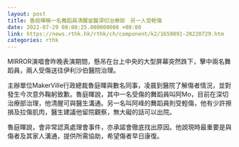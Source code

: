 ```yaml
---
layout: post
title: 魯庭暉稱一名舞蹈員清醒留醫深切治療部　另一人受輕傷
date: 2022-07-29 08:08:25.000000000 +08:00
link: https://news.rthk.hk/rthk/ch/component/k2/1659891-20220729.htm
categories: rthk
---
```


MIRROR演唱會昨晚表演期間，懸吊在台上中央的大型屏幕突然跌下，擊中兩名舞蹈員，兩人受傷送往伊利沙伯醫院治理。

主辦單位MakerVille行政總裁魯庭暉與數名同事，凌晨到醫院了解傷者情況，並對發生今次意外鞠躬致歉。魯庭暉說，其中一名受傷的舞蹈員叫阿Mo，目前在深切治療部治理，他清醒可與醫生溝通。另一名叫阿峰的舞蹈員則受輕傷，他有少許擦損及拉傷肌肉，醫生建議他留院觀察，無大礙的話可以出院。

魯庭暉說，會非常認真處理會事件，亦承諾會徹底找出原因。他說現時最重要是與傷者及其家人溝通，提供所需協助，希望傷者早日康復。
